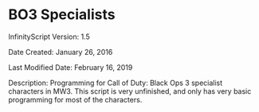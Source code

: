 # BO3 Specialists

InfinityScript Version: 1.5

Date Created: January 26, 2016

Last Modified Date: February 16, 2019

Description:
Programming for Call of Duty: Black Ops 3 specialist characters in MW3. This script is very unfinished, and only has very basic programming for most of the characters.
